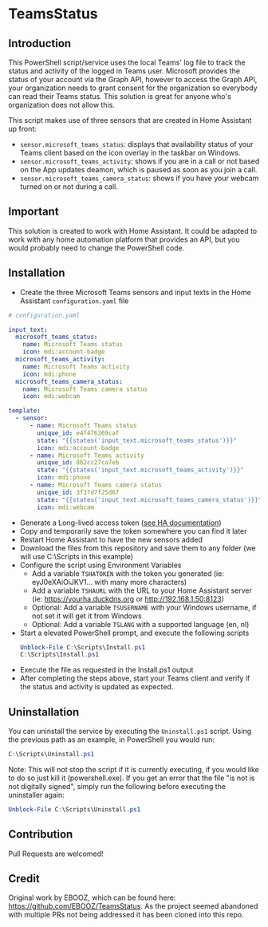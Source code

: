 # TeamsStatus

## Introduction
This PowerShell script/service uses the local Teams' log file to track the status and activity of the logged in Teams user.
Microsoft provides the status of your account via the Graph API, however to access the Graph API, your organization needs to grant consent for the organization so everybody can read their Teams status.
This solution is great for anyone who's organization does not allow this.

This script makes use of three sensors that are created in Home Assistant up front:

* `sensor.microsoft_teams_status`: displays that availability status of your Teams client based on the icon overlay in the taskbar on Windows.
* `sensor.microsoft_teams_activity`: shows if you are in a call or not based on the App updates deamon, which is paused as soon as you join a call.
* `sensor.microsoft_teams_camera_status`: shows if you have your webcam turned on or not during a call.

## Important
This solution is created to work with Home Assistant. 
It could be adapted to work with any home automation platform that provides an API, but you would probably need to change the PowerShell code.

## Installation
* Create the three Microsoft Teams sensors and input texts in the Home Assistant `configuration.yaml` file

```yaml
# configuration.yaml

input_text:
  microsoft_teams_status:
    name: Microsoft Teams status
    icon: mdi:account-badge
  microsoft_teams_activity:
    name: Microsoft Teams activity
    icon: mdi:phone
  microsoft_teams_camera_status:
    name: Microsoft Teams camera status
    icon: mdi:webcam

template:
  - sensor:
      - name: Microsoft Teams status
        unique_id: e4f476369caf
        state: "{{states('input_text.microsoft_teams_status')}}"
        icon: mdi:account-badge
      - name: Microsoft Teams activity
        unique_id: 8b2cc27ca7eb
        state: "{{states('input_text.microsoft_teams_activity')}}"
        icon: mdi:phone
      - name: Microsoft Teams camera status
        unique_id: 3f37d7f25d67
        state: "{{states('input_text.microsoft_teams_camera_status')}}"
        icon: mdi:webcam
```

* Generate a Long-lived access token ([see HA documentation](https://developers.home-assistant.io/docs/auth_api/#long-lived-access-token))
* Copy and temporarily save the token somewhere you can find it later
* Restart Home Assistant to have the new sensors added
* Download the files from this repository and save them to any folder (we will use C:\Scripts in this example)
* Configure the script using Environment Variables
  * Add a variable `TSHATOKEN` with the token you generated (ie: eyJ0eXAiOiJKV1... with many more characters)
  * Add a variable `TSHAURL` with the URL to your Home Assistant server (ie: https://yourha.duckdns.org or http://192.168.1.50:8123)
  * Optional: Add a variable `TSUSERNAME` with your Windows username, if not set it will get it from Windows
  * Optional: Add a variable `TSLANG` with a supported language (en, nl)
* Start a elevated PowerShell prompt, and execute the following scripts
  ```powershell
  Unblock-File C:\Scripts\Install.ps1
  C:\Scripts\Install.ps1
  ```
* Execute the file as requested in the Install.ps1 output
* After completing the steps above, start your Teams client and verify if the status and activity is updated as expected.
  
## Uninstallation
You can uninstall the service by executing the `Uninstall.ps1` script.
Using the previous path as an example, in PowerShell you would run:
  ```powershell
  C:\Scripts\Uninstall.ps1
  ```
Note: This will not stop the script if it is currently executing, if you would like to do so just kill it (powershell.exe).
If you get an error that the file "is not is not digitally signed", simply run the following before executing the uninstaller again:
  ```powershell
  Unblock-File C:\Scripts\Uninstall.ps1
  ```

## Contribution
Pull Requests are welcomed!

## Credit
Original work by EBOOZ, which can be found here: https://github.com/EBOOZ/TeamsStatus.
As the project seemed abandoned with multiple PRs not being addressed it has been cloned into this repo.
